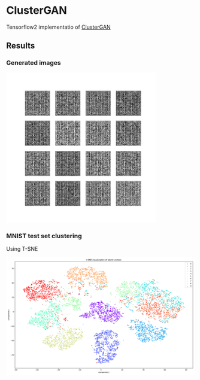 # ClusterGAN
Tensorflow2 implementatio of [ClusterGAN](https://arxiv.org/abs/1809.03627)

## Results

### Generated images

![](images/clustegan.gif)

### MNIST test set clustering
Using T-SNE

<img src="images/tsne_viz_onehot.png" width="800">


